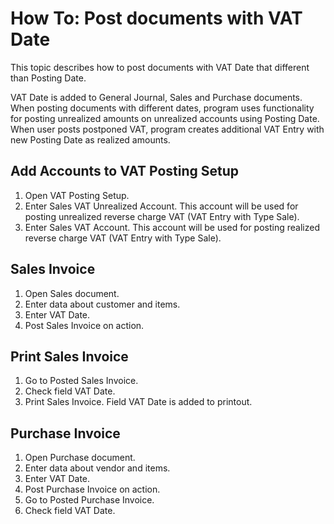 # How To: Post documents with VAT Date

This topic describes how to post documents with VAT Date that different than Posting Date.

VAT Date is added to General Journal, Sales and Purchase documents. When posting documents with different dates, program uses functionality for posting unrealized amounts on unrealized accounts using Posting Date. When user posts postponed VAT, program creates additional VAT Entry with new Posting Date as realized amounts.

## Add Accounts to VAT Posting Setup

1. Open VAT Posting Setup.
2. Enter Sales VAT Unrealized Account. This account will be used for posting unrealized reverse charge VAT (VAT Entry with Type Sale).
3. Enter Sales VAT Account. This account will be used for posting realized reverse charge VAT (VAT Entry with Type Sale).

## Sales Invoice

1. Open Sales document.
2. Enter data about customer and items. 
3. Enter VAT Date. 
4. Post Sales Invoice on action.

## Print Sales Invoice

1. Go to Posted Sales Invoice.
2. Check field VAT Date.
3. Print Sales Invoice. Field VAT Date is added to printout.

## Purchase Invoice

1. Open Purchase document.
2. Enter data about vendor and items. 
3. Enter VAT Date.
4. Post Purchase Invoice on action.
5. Go to Posted Purchase Invoice.
6. Check field VAT Date.
